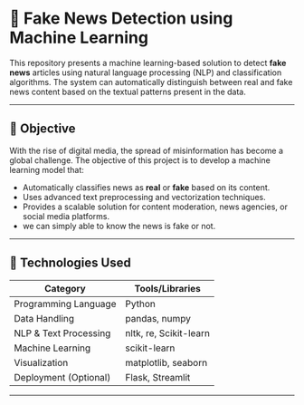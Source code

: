 # 📰 Fake News Detection using Machine Learning

This repository presents a machine learning-based solution to detect **fake news** articles using natural language processing (NLP) and classification algorithms. The system can automatically distinguish between real and fake news content based on the textual patterns present in the data.

---

## 🎯 Objective

With the rise of digital media, the spread of misinformation has become a global challenge. The objective of this project is to develop a machine learning model that:

- Automatically classifies news as **real** or **fake** based on its content.
- Uses advanced text preprocessing and vectorization techniques.
- Provides a scalable solution for content moderation, news agencies, or social media platforms.
- we can simply able to know the news is fake or not.

---

## 🧰 Technologies Used

| Category               | Tools/Libraries                        |
|------------------------|----------------------------------------|
| Programming Language   | Python                                 |
| Data Handling          | pandas, numpy                          |
| NLP & Text Processing  | nltk, re, Scikit-learn                 |
| Machine Learning       | scikit-learn                           |
| Visualization          | matplotlib, seaborn                    |
| Deployment (Optional)  | Flask, Streamlit                       |

---


